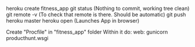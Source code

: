 heroku create fitness_app
git status (Nothing to commit, working tree clean)
git remote -v (To check that remote is there. Should be automatic)
git push heroku master
heroku open (Launches App in browser)

Create "Procfile" in "fitness_app" folder
Within it do:
    web: gunicorn producthunt.wsgi
